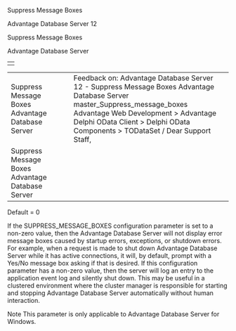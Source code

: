Suppress Message Boxes




Advantage Database Server 12  

Suppress Message Boxes

Advantage Database Server

|  |
| --- |
|  |

|  |  |  |  |  |
| --- | --- | --- | --- | --- |
| Suppress Message Boxes  Advantage Database Server |  |  | Feedback on: Advantage Database Server 12 - Suppress Message Boxes Advantage Database Server master\_Suppress\_message\_boxes Advantage Web Development > Advantage Delphi OData Client > Delphi OData Components > TODataSet / Dear Support Staff, |  |
| Suppress Message Boxes  Advantage Database Server |  |  |  |  |

Default = 0

If the SUPPRESS\_MESSAGE\_BOXES configuration parameter is set to a non-zero value, then the Advantage Database Server will not display error message boxes caused by startup errors, exceptions, or shutdown errors. For example, when a request is made to shut down Advantage Database Server while it has active connections, it will, by default, prompt with a Yes/No message box asking if that is desired. If this configuration parameter has a non-zero value, then the server will log an entry to the application event log and silently shut down. This may be useful in a clustered environment where the cluster manager is responsible for starting and stopping Advantage Database Server automatically without human interaction.

Note This parameter is only applicable to Advantage Database Server for Windows.
